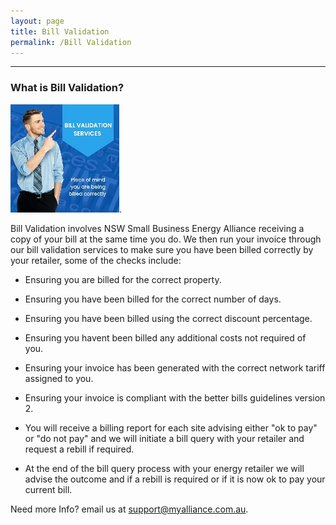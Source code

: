 ```yaml
---
layout: page
title: Bill Validation
permalink: /Bill Validation
---
```

---
### What is Bill Validation?

![NSW Small Business Energy Alliance. Uniting for Fair Energy Prices & Success. Advocate Educate Collaborate.](/assets/BV.jpg).




Bill Validation involves NSW Small Business Energy Alliance receiving a copy of your bill at the same time you do. 
We then run your invoice through our bill validation services to make sure you have been billed correctly by your retailer, some of the checks include:  

* Ensuring you are billed for the correct property.  

* Ensuring you have been billed for the correct number of days.  

* Ensuring you have been billed using the correct discount percentage. 

* Ensuring you havent been billed any additional costs not required of you. 

* Ensuring your invoice has been generated with the correct network tariff assigned to you.  

* Ensuring your invoice is compliant with the better bills guidelines version 2.  

* You will receive a billing report for each site advising either "ok to pay" or "do not pay" and we will initiate a bill query with your retailer and request a rebill if required.  

* At the end of the bill query process with your energy retailer we will advise the outcome and if a rebill is required or if it is now ok to pay your current bill. 

Need more Info? email us at support@myalliance.com.au.


